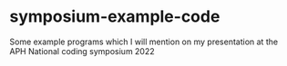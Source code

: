 # symposium-example-code
Some example programs which I will mention on my presentation at the APH National coding symposium 2022
